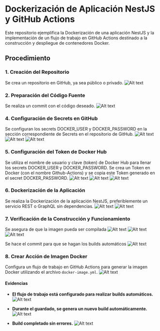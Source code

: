 # Dockerización de Aplicación NestJS y GitHub Actions

Este repositorio ejemplifica la Dockerización de una aplicación NestJS y la implementación de un flujo de trabajo en GitHub Actions destinado a la construcción y despliegue de contenedores Docker.

## Procedimiento

### 1. Creación del Repositorio

Se crea un repositorio en GitHub, ya sea público o privado. 
![Alt text](img/img1.jpg)

### 2. Preparación del Código Fuente

Se realiza un commit con el código deseado.
![Alt text](img/img2.jpg)

### 4. Configuración de Secrets en GitHub

Se configuran los secrets DOCKER_USER y DOCKER_PASSWORD en la sección correspondiente de Secrets en el repositorio de GitHub.
![Alt text](img/img3.jpg)
![Alt text](img/img4.jpg)
![Alt text](img/img5.jpg)

### 5. Configuración del Token de Docker Hub

Se utiliza el nombre de usuario y clave (token) de Docker Hub para llenar los secrets DOCKER_USER y DOCKER_PASSWORD.
Se crea un Token en Docker (con el nombre Github-Actions) y se copia este Token generado en el secret DOCKER_PASSWORD.
![Alt text](img/img6.jpg)
![Alt text](img/img7.jpg)
![Alt text](img/img8.jpg)

### 6. Dockerización de la Aplicación

Se realiza la Dockerización de la aplicación NestJS, preferiblemente un servicio REST o GraphQL sin dependencias.
![Alt text](img/img9.jpg)
![Alt text](img/img10.jpg)

### 7. Verificación de la Construcción y Funcionamiento

Se asegura de que la imagen pueda ser compilada
![Alt text](img/img11.jpg)
![Alt text](img/img12.jpg)
![Alt text](img/img13.jpg)

Se hace el commit para que se hagan los builds automáticos 
![Alt text](img/img14.jpg)

### 8. Crear Acción de Imagen Docker

Configura un flujo de trabajo en GitHub Actions para generar la imagen Docker utilizando el archivo `docker-image.yml`.
![Alt text](img/img15.jpg)

#### Evidencias

- **El flujo de trabajo está configurado para realizar builds automáticos.**
  ![Alt text](img/img16.jpg)

- **Durante el guardado, se genera un nuevo build automáticamente.**
  ![Alt text](img/img17.jpg)

- **Build completado sin errores.**
  ![Alt text](img/img18.jpg)
